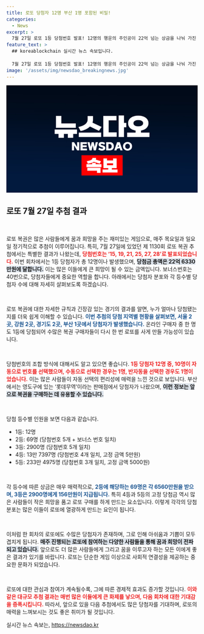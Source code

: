 ```yaml
---
title: 로또 당첨자 12명 부산 1명 포함된 비밀!
categories:
  - News
excerpt: >
  7월 27일 로또 1등 당첨번호 발표! 12명의 행운의 주인공이 22억 넘는 상금을 나눠 가진 가운데, 부산 영도구 판매점에서도 대박이 터졌다. 당신도 당첨의 주인공이 될 수 있을까?
feature_text: >
  ## koreablockchain 실시간 뉴스 속보입니다.

  7월 27일 로또 1등 당첨번호 발표! 12명의 행운의 주인공이 22억 넘는 상금을 나눠 가진 가운데, 부산 영도구 판매점에서도 대박이 터졌다. 당신도 당첨의 주인공이 될 수 있을까?
image: '/assets/img/newsdao_breakingnews.jpg'
---
```


<p><img src="/assets/img/newsdao_breakingnews.jpg" alt="koreablockchain 속보" /></p>

<h2 data-ke-size="size26">로또 7월 27일 추첨 결과</h2>

<p data-ke-size="size16">&nbsp;</p>

<p>로또 복권은 많은 사람들에게 꿈과 희망을 주는 재미있는 게임으로, 매주 목요일과 일요일 정기적으로 추첨이 이루어집니다. 특히, 7월 27일에 있었던 제 1130회 로또 복권 추첨에서는 특별한 결과가 나왔는데, <b><span style="color: #ee2323;">당첨번호는 ‘15, 19, 21, 25, 27, 28’로 발표되었습니다.</span></b> 이번 회차에서는 1등 당첨자가 총 12명이나 발생했으며, <b><span style="background-color: #21538527;">당첨금 총액은 22억 6330만원에 달합니다.</span></b> 이는 많은 이들에게 큰 희망이 될 수 있는 금액입니다. 보너스번호는 40번으로, 당첨자들에게 중요한 역할을 합니다. 아래에서는 당첨자 분포와 각 등수별 당첨자 수에 대해 자세히 살펴보도록 하겠습니다.</p>

<p data-ke-size="size16">&nbsp;</p>

<p>로또 복권에 대한 자세한 규칙과 긴장감 있는 경기의 결과를 알면, 누가 얼마나 당첨됐는지를 더욱 쉽게 이해할 수 있습니다. <b><span style="color: #1a5490;">이번 추첨의 당첨 지역별 현황을 살펴보면, 서울 2곳, 강원 2곳, 경기도 2곳, 부산 1곳에서 당첨자가 발생했습니다.</span></b> 온라인 구매자 중 한 명도 1등에 당첨되어 수많은 복권 구매자들이 다시 한 번 로또를 사게 만들 가능성이 있습니다.</p>

<p data-ke-size="size16">&nbsp;</p>

<p>당첨번호의 조합 방식에 대해서도 알고 있으면 좋습니다. <b><span style="color: #ee2323;">1등 당첨자 12명 중, 10명이 자동으로 번호를 선택했으며, 수동으로 선택한 경우는 1명, 반자동을 선택한 경우도 1명이었습니다.</span></b> 이는 많은 사람들이 자동 선택의 편리성에 매력을 느낀 것으로 보입니다. 부산에서는 영도구에 있는 ‘롯데무역’이라는 판매점에서 당첨자가 나왔으며, <b><span style="background-color: #21538527;">이런 정보는 앞으로 복권을 구매하는 데 유용할 수 있습니다.</span></b></p>

<p data-ke-size="size16">&nbsp;</p>

<p>당첨 등수별 인원을 보면 다음과 같습니다. <br></p>

<ul>
    <li>1등: 12명</li>
    <li>2등: 69명 (당첨번호 5개 + 보너스 번호 일치)</li>
    <li>3등: 2900명 (당첨번호 5개 일치)</li>
    <li>4등: 13만 7397명 (당첨번호 4개 일치, 고정 금액 5만원)</li>
    <li>5등: 233만 4975명 (당첨번호 3개 일치, 고정 금액 5000원)</li>
</ul>

<p data-ke-size="size16">&nbsp;</p>

<p>각 등수에 따른 상금은 매우 매력적으로, <b><span style="color: #1a5490;">2등에 해당하는 69명은 각 6560만원을 받으며, 3등은 2900명에게 156만원이 지급됩니다.</span></b> 특히 4등과 5등의 고정 당첨금 역시 많은 사람들이 작은 희망을 품고 로또 구매를 하게 만드는 요소입니다. 이렇게 각각의 당첨분포는 많은 이들이 로또에 열광하게 만드는 요인이 됩니다.</p>

<p data-ke-size="size16">&nbsp;</p>

<p>이처럼 한 회차의 로또에도 수많은 당첨자가 존재하며, 그로 인해 아쉬움과 기쁨이 모두 겹치게 됩니다. <b><span style="background-color: #21538527;">매주 진행되는 로또에 참여하는 다양한 사람들을 통해 꿈과 희망이 전파되고 있습니다.</span></b> 앞으로도 더 많은 사람들에게 그리고 꿈을 이루고자 하는 모든 이에게 좋은 결과가 있기를 바랍니다. 로또는 단순한 게임 이상으로 사회적 연결성을 제공하는 중요한 문화가 되었습니다. </p>

<p data-ke-size="size16">&nbsp;</p>

<p>로또에 대한 관심과 참여가 계속될수록, 그에 따른 경제적 효과도 증가할 것입니다. <b><span style="color: #ee2323;">이와 같은 대규모 추첨 결과는 매번 많은 이들에게 큰 화제를 낳으며, 다음 회차에 대한 기대감을 증폭시킵니다.</span></b> 따라서, 앞으로 있을 다음 추첨에서도 많은 당첨자를 기대하며, 로또의 매력을 느껴보시는 것도 좋은 취미가 될 것입니다.</p>
실시간 뉴스 속보는, <a href="https://newsdao.kr" rel="dofollow">https://newsdao.kr</a>


